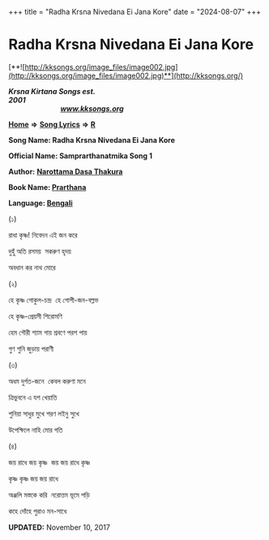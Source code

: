 +++
title = "Radha Krsna Nivedana Ei Jana Kore"
date = "2024-08-07"
+++

# Radha Krsna Nivedana Ei Jana Kore
[**![http://kksongs.org/image_files/image002.jpg](http://kksongs.org/image_files/image002.jpg)**](http://kksongs.org/)

**_Krsna Kirtana Songs est. 2001_**                                                                                                                                                 **_www.kksongs.org_**

**[Home](http://kksongs.org/)** **⇒** **[Song Lyrics](http://kksongs.org/lyrics.html)** **⇒** **[R](http://kksongs.org/songs/song_r.html)**

**Song Name: Radha Krsna Nivedana Ei Jana Kore**

**Official Name: Samprarthanatmika Song 1**

**Author:** [**Narottama Dasa Thakura**](http://kksongs.org/authors/list/narottama.html)

**Book Name: [Prarthana](http://kksongs.org/authors/literature/prarthana.html)**

**Language: [Bengali](http://kksongs.org/language/list/bengali.html)**

(১)

রাধা কৃষ্ণ! নিবেদন এই জন করে

দুহুঁ অতি রসময়  সকরুণ হৃদয়

অবধান কর নাথ মোরে

(২)

হে কৃষ্ণ গোকুল\-চন্দ্র  হে গোপী\-জন\-বল্লভ

হে কৃষ্ণ\-প্রেয়সী শিরোমণি

হেম গৌরী শ্যাম গায় শ্রবণে পরশ পায়

গুণ শুনি জুড়ায় পরাণী

(৩)

অধম দুর্গত\-জনে  কেবল করুণা মনে

ত্রিভুবনে এ যশ খেয়াতি

শুনিয়া সাধুর মুখে শরণ ল‍ইনু সুখে

উপেক্ষিলে নাহি মোর গতি

(৪)

জয় রাধে জয় কৃষ্ণ  জয় জয় রাধে কৃষ্ণ

কৃষ্ণ কৃষ্ণ জয় জয় রাধে 

অঞ্জলি মস্তকে করি  নরোত্তম ভূমে পড়ি

কহে দোঁহে পুরাও মন\-সাধে

**UPDATED:** November 10, 2017